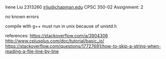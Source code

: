 Irene Liu
2313260
irliu@chapman.edu
CPSC 350-02
Assignment: 2

no known errors

compile with g++
must run in unix because of unistd.h

references: 
https://stackoverflow.com/a/3904306  
http://www.cplusplus.com/doc/tutorial/basic_io/  
https://stackoverflow.com/questions/17727691/how-to-skip-a-string-when-reading-a-file-line-by-line  


